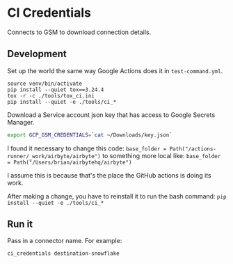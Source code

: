 # CI Credentials

Connects to GSM to download connection details.

## Development

Set up the world the same way Google Actions does it in `test-command.yml`.

```
source venv/bin/activate
pip install --quiet tox==3.24.4
tox -r -c ./tools/tox_ci.ini
pip install --quiet -e ./tools/ci_*
```

Download a Service account json key that has access to Google Secrets Manager.

```bash
export GCP_GSM_CREDENTIALS=`cat ~/Downloads/key.json`
```

I found it necessary to change this code: `base_folder = Path("/actions-runner/_work/airbyte/airbyte")`
to something more local like: `base_folder = Path("/Users/brian/airbytehq/airbyte")`

I assume this is because that's the place the GitHub actions is doing its work.

After making a change, you have to reinstall it to run the bash command: `pip install --quiet -e ./tools/ci_*`

## Run it

Pass in a connector name. For example:

```bash
ci_credentials destination-snowflake
```